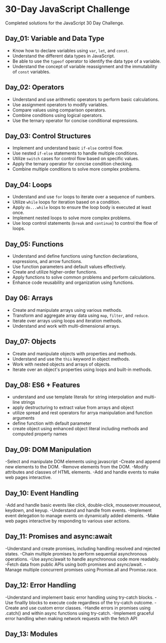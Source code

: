 # 30-Day JavaScript Challenge

Completed solutions for the JavaScript 30 Day Challenge.

## Day_01: Variable and Data Type

- Know how to declare variables using `var`, `let`, and `const`.
- Understand the different data types in JavaScript.
- Be able to use the `typeof` operator to identify the data type of a variable.
- Understand the concept of variable reassignment and the immutability of `const` variables.

## Day_02: Operators

- Understand and use arithmetic operators to perform basic calculations.
- Use assignment operators to modify variables.
- Compare values using comparison operators.
- Combine conditions using logical operators.
- Use the ternary operator for concise conditional expressions.

## Day_03: Control Structures

- Implement and understand basic `if-else` control flow.
- Use nested `if-else` statements to handle multiple conditions.
- Utilize `switch` cases for control flow based on specific values.
- Apply the ternary operator for concise condition checking.
- Combine multiple conditions to solve more complex problems.

## Day_04: Loops

- Understand and use `for` loops to iterate over a sequence of numbers.
- Utilize `while` loops for iteration based on a condition.
- Apply `do...while` loops to ensure the loop body is executed at least once.
- Implement nested loops to solve more complex problems.
- Use loop control statements (`break` and `continue`) to control the flow of loops.

## Day_05: Functions

- Understand and define functions using function declarations, expressions, and arrow functions.
- Use function parameters and default values effectively.
- Create and utilize higher-order functions.
- Apply functions to solve common problems and perform calculations.
- Enhance code reusability and organization using functions.

## Day 06: Arrays

- Create and manipulate arrays using various methods.
- Transform and aggregate array data using `map`, `filter`, and `reduce`.
- Iterate over arrays using loops and iteration methods.
- Understand and work with multi-dimensional arrays.

## Day_07: Objects

- Create and manipulate objects with properties and methods.
- Understand and use the `this` keyword in object methods.
- Work with nested objects and arrays of objects.
- Iterate over an object's properties using loops and built-in methods.

## Day_08: ES6 + Features

- understand and use template literals for string interpolation and multi-line strings
- apply destructuring to extract value from arrays and object
- utilize spread and rest operators for arrya manipulation and function arguments
- define function with default parameter
- create object using enhanced object literal including methods and computed property names

## Day_09: DOM Manipulation

-Select and manipulate DOM elements using javascript
-Create and append new elements to the DOM.
-Remove elements from the DOM.
-Modify attributes and classws of HTML elements.
-Add and handle events to make web pages interactive.

## Day_10: Event Handling 

-Add and handle basic events like click, double-click, mouseover.mouseout, keydown, and keyup.
-Understand and handle from events.
-Implement event delegation to manage events on dynamically added elements.
-Make web pages interactive by responding to various user actions.

## Day_11: Promises and async:await

-Understand and create promises, including handling resolved and rejected states.
-Chain multiple promises to perform sequential asynchronous operations.
-Use async/await to handle asynchronous code more readably.
-Fetch data from public APIs using both promises and async/await.
-Manage multiple concurrent promises using Promise.all and Promise.race.

## Day_12: Error Handling

-Understand and implement basic error handling using try-catch blocks.
-Use finallly blocks to execute code regardless of the try-catch outcome.
-Create and use custom error classes.
-Handle errors in promises using .catch() and within async functions using try-catch.
-Implement graceful error handling when making network requests with the fetch API

## Day_13: Modules
